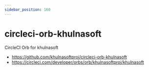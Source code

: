 ```yaml
---
sidebar_position: 160
---
```


# circleci-orb-khulnasoft

CircleCI Orb for khulnasoft

- https://github.com/khulnasoftproj/circleci-orb-khulnasoft
- https://circleci.com/developer/orbs/orb/khulnasoftproj/khulnasoft

